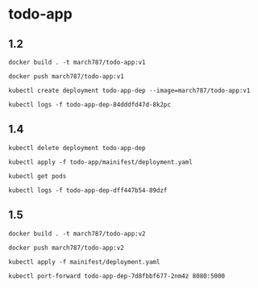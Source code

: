 # todo-app

## 1.2

`docker build . -t march787/todo-app:v1`

`docker push march787/todo-app:v1`

`kubectl create deployment todo-app-dep --image=march787/todo-app:v1`

`kubectl logs -f todo-app-dep-84dddfd47d-8k2pc`

## 1.4

`kubectl delete deployment todo-app-dep`

`kubectl apply -f todo-app/mainifest/deployment.yaml`

`kubectl get pods`

`kubectl logs -f todo-app-dep-dff447b54-89dzf`

## 1.5

`docker build . -t march787/todo-app:v2`

`docker push march787/todo-app:v2`

`kubectl apply -f mainifest/deployment.yaml`

`kubectl port-forward todo-app-dep-7d8fbbf677-2nm4z 8080:5000`
